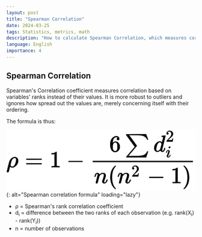 ```yaml
---
layout: post
title: "Spearman Correlation"
date: 2024-03-25
tags: Statistics, metrics, math
description: "How to calculate Spearman Correlation, which measures correlation based on ranks instead of values."
language: English
importance: 4
---
```


## Spearman Correlation

Spearman's Correlation coefficient measures correlation based on variables' ranks instead of their values. It is more robust to outliers and ignores how spread out the values are, merely concerning itself with their ordering.

The formula is thus:

![](resources/rank_correlation.svg){: alt="Spearman correlation formula" loading="lazy"}

- ρ = Spearman's rank correlation coefficient
- d<sub>i</sub>	=	difference between the two ranks of each observation (e.g. rank(X<sub>i</sub>) - rank(Y<sub>i</sub>))
- n = number of observations

